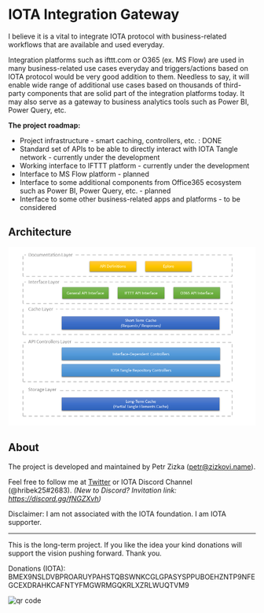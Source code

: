 # IOTA Integration Gateway
I believe it is a vital to integrate IOTA protocol with business-related workflows that are available and used everyday.

Integration platforms such as ifttt.com or O365 (ex. MS Flow) are used in many business-related use cases everyday and triggers/actions based on IOTA protocol would be very good addition to them. Needless to say, it will enable wide range of additional use cases based on thousands of  third-party components that are solid part of the integration platforms today. It may also serve as a gateway to business analytics tools such as Power BI, Power Query, etc.

**The project roadmap:**
* Project infrastructure  - smart caching, controllers, etc. : DONE
* Standard set of APIs to be able to directly interact with IOTA Tangle network - currently under the development
* Working interface to IFTTT platform - currently under the development
* Interface to MS Flow platform - planned
* Interface to some additional components from Office365 ecosystem such as Power BI, Power Query, etc. - planned
* Interface to some other business-related apps and platforms - to be considered

## Architecture
![Architecture](https://raw.githubusercontent.com/Hribek25/IOTA-Integration-Gateway/master/Graphics/architecture_layers.png)

## About
The project is developed and maintained by Petr Zizka (petr@zizkovi.name).

Feel free to follow me at [Twitter](https://twitter.com/petrzizka) or IOTA Discord Channel (@hribek25#2683).
*(New to Discord? Invitation link: https://discord.gg/fNGZXvh)*

Disclaimer: I am not associated with the IOTA foundation. I am IOTA supporter.

----
This is the long-term project. If you like the idea your kind donations will support the vision pushing forward. Thank you.

Donations (IOTA):
BMEX9NSLDVBPROARUYPAHSTQBSWNKCGLGPASYSPPUBOEHZNTP9NFEGCEXDRAHKCAFNTYFMGWRMGQKRLXZRLWUQTVM9

![qr code](http://api.qrserver.com/v1/create-qr-code/?color=000000&bgcolor=FFFFFF&data=BMEX9NSLDVBPROARUYPAHSTQBSWNKCGLGPASYSPPUBOEHZNTP9NFEGCEXDRAHKCAFNTYFMGWRMGQKRLXZRLWUQTVM9&qzone=1&margin=0&size=120x120&ecc=L "donation address in QR code")
